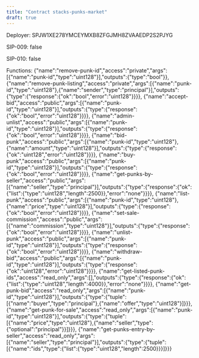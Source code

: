 ```yaml
---
title: "Contract stacks-punks-market"
draft: true
---
```

Deployer: SPJW1XE278YMCEYMXB8ZFGJMH8ZVAAEDP2S2PJYG

SIP-009: false

SIP-010: false

Functions:
{"name":"remove-punk-id","access":"private","args":[{"name":"punk-id","type":"uint128"}],"outputs":{"type":"bool"}}, {"name":"remove-punk-listing","access":"private","args":[{"name":"punk-id","type":"uint128"},{"name":"sender","type":"principal"}],"outputs":{"type":{"response":{"ok":"bool","error":"uint128"}}}}, {"name":"accept-bid","access":"public","args":[{"name":"punk-id","type":"uint128"}],"outputs":{"type":{"response":{"ok":"bool","error":"uint128"}}}}, {"name":"admin-unlist","access":"public","args":[{"name":"punk-id","type":"uint128"}],"outputs":{"type":{"response":{"ok":"bool","error":"uint128"}}}}, {"name":"bid-punk","access":"public","args":[{"name":"punk-id","type":"uint128"},{"name":"amount","type":"uint128"}],"outputs":{"type":{"response":{"ok":"uint128","error":"uint128"}}}}, {"name":"buy-punk","access":"public","args":[{"name":"punk-id","type":"uint128"}],"outputs":{"type":{"response":{"ok":"bool","error":"uint128"}}}}, {"name":"get-punks-by-seller","access":"public","args":[{"name":"seller","type":"principal"}],"outputs":{"type":{"response":{"ok":{"list":{"type":"uint128","length":2500}},"error":"none"}}}}, {"name":"list-punk","access":"public","args":[{"name":"punk-id","type":"uint128"},{"name":"price","type":"uint128"}],"outputs":{"type":{"response":{"ok":"bool","error":"uint128"}}}}, {"name":"set-sale-commission","access":"public","args":[{"name":"commission","type":"uint128"}],"outputs":{"type":{"response":{"ok":"bool","error":"uint128"}}}}, {"name":"unlist-punk","access":"public","args":[{"name":"punk-id","type":"uint128"}],"outputs":{"type":{"response":{"ok":"bool","error":"uint128"}}}}, {"name":"withdraw-bid","access":"public","args":[{"name":"punk-id","type":"uint128"}],"outputs":{"type":{"response":{"ok":"uint128","error":"uint128"}}}}, {"name":"get-listed-punk-ids","access":"read_only","args":[],"outputs":{"type":{"response":{"ok":{"list":{"type":"uint128","length":4000}},"error":"none"}}}}, {"name":"get-punk-bid","access":"read_only","args":[{"name":"punk-id","type":"uint128"}],"outputs":{"type":{"tuple":[{"name":"buyer","type":"principal"},{"name":"offer","type":"uint128"}]}}}, {"name":"get-punk-for-sale","access":"read_only","args":[{"name":"punk-id","type":"uint128"}],"outputs":{"type":{"tuple":[{"name":"price","type":"uint128"},{"name":"seller","type":{"optional":"principal"}}]}}}, {"name":"get-punks-entry-by-seller","access":"read_only","args":[{"name":"seller","type":"principal"}],"outputs":{"type":{"tuple":[{"name":"ids","type":{"list":{"type":"uint128","length":2500}}}]}}}
